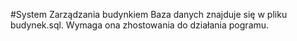 #System Zarządzania budynkiem
Baza danych znajduje się w pliku budynek.sql. Wymaga ona zhostowania do działania pogramu.
